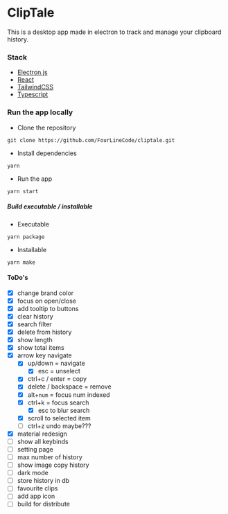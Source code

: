 # ClipTale

This is a desktop app made in electron to track and manage your clipboard history.

### Stack

-   [Electron.js](https://www.electronjs.org/)
-   [React](https://reactjs.org/)
-   [TailwindCSS](https://tailwindcss.com/)
-   [Typescript](http://typescriptlang.org/)

### Run the app locally

-   Clone the repository

```
git clone https://github.com/FourLineCode/cliptale.git
```

-   Install dependencies

```
yarn
```

-   Run the app

```
yarn start
```

##### Build executable / installable

-   Executable

```
yarn package
```

-   Installable

```
yarn make
```

#### ToDo's

-   [x] change brand color
-   [x] focus on open/close
-   [x] add tooltip to buttons
-   [x] clear history
-   [x] search filter
-   [x] delete from history
-   [x] show length
-   [x] show total items
-   [x] arrow key navigate
    -   [x] up/down = navigate
        -   [x] esc = unselect
    -   [x] ctrl+c / enter = copy
    -   [x] delete / backspace = remove
    -   [x] alt+`num` = focus num indexed
    -   [x] ctrl+k = focus search
        -   [x] esc to blur search
    -   [x] scroll to selected item
    -   [ ] ctrl+z undo maybe???
-   [x] material redesign
-   [ ] show all keybinds
-   [ ] setting page
-   [ ] max number of history
-   [ ] show image copy history
-   [ ] dark mode
-   [ ] store history in db
-   [ ] favourite clips
-   [ ] add app icon
-   [ ] build for distribute
